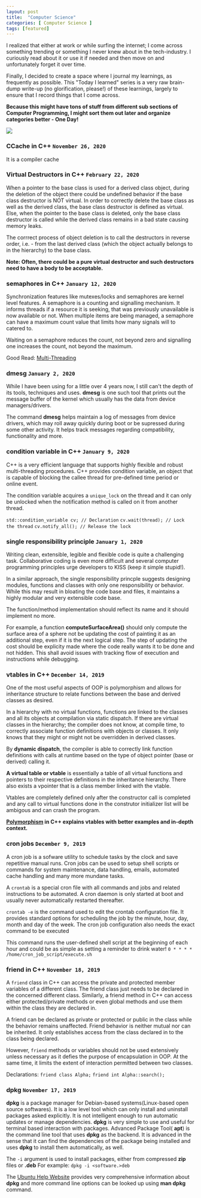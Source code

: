 ```yaml
---
layout: post
title:  "Computer Science"
categories: [ Computer Science ]
tags: [featured]
---
```

I realized that either at work or while surfing the internet; I come across something trending or something I never knew about in the tech-industry. I curiously read about it or use it if needed and then move on and unfortunately forget it over time. 

Finally, I decided to create a space where I journal my learnings, as frequently as possible. This "Today I learned" series is a very raw brain-dump write-up (no glorification, please!) of these learnings, largely to ensure that I record things that I come across. 

**Because this might have tons of stuff from different sub sections of Computer Programming, I might sort them out later and organize categories better - One Day!**

![]({{site.baseurl}}/assets/images/til/til_art.jpg )

### CCache in C++ `November 26, 2020`

It is a compiler cache

### Virtual Destructors in C++ `February 22, 2020`

When a pointer to the base class is used for a derived class object, during the deletion of the object there could be undefined behavior if the base class destructor is NOT virtual. In order to correctly delete the base class as well as the derived class, the base class destructor is defined as virtual. Else, when the pointer to the base class is deleted, only the base class destructor is called while the derived class remains in a bad state causing memory leaks. 

The corrrect process of object deletion is to call the destructors in reverse order, i.e. - from the last derived class (which the object actually belongs to in the hierarchy) to the base class. 

**Note: Often, there could be a pure virtual destructor and such destructors need to have a body to be acceptable.**

### semaphores in C++ `January 12, 2020` 

Synchronization features like mutexes/locks and semaphores are kernel level features. A semaphore is a counting and signalling mechanism. It informs threads if a resource it is seeking, that was previously unavailable is now available or not. When multiple items are being managed, a semaphore can have a maximum count value that limits how many signals will to catered to. 

Waiting on a semaphore reduces the count, not beyond zero and signalling one increases the count, not beyond the maximum. 

Good Read: [Multi-Threading](https://www.bogotobogo.com/cplusplus/multithreading_pthread.php)

### dmesg `January 2, 2020`

While I have been using for a little over 4 years now, I still can't the depth of its tools, techniques and uses. **dmesg** is one such tool that prints out the message buffer of the kernel which usually has the data from device managers/drivers. 

The command **dmesg** helps maintain a log of messages from device drivers, which may roll away quickly during boot or be supressed during some other activity. It helps track messages regarding compatibility, functionality and more.

### condition variable in C++ `January 9, 2020`

C++ is a very efficient language that supports highly flexible and robust multi-threading procedures. C++ provides condition variable, an object that is capable of blocking the callee thread for pre-defined time period or online event. 

The condition variable acquires a `unique_lock` on the thread and it can only be unlocked when the notification method is called on it from another thread. 

`std::condition_variable cv; // Declaration`
`cv.wait(thread); // Lock the thread`
`cv.notify_all(); // Release the lock`

### single responsibility principle `January 1, 2020`

Writing clean, extensible, legible and flexible code is quite a challenging task. Collaborative coding is even more difficult and several computer programming principles urge developers to KISS (keep it simple stupid!). 

In a similar approach, the single responsibility princple suggests designing modules, functions and classes with only one responsibility or behavior. While this may result in bloating the code base and files, it maintains a highly modular and very extensible code base. 

The function/method implementation should reflect its name and it should implement no more. 

For example, a function **computeSurfaceArea()** should only compute the surface area of a sphere not be updating the cost of painting it as an additional step, even if it is the next logical step. The step of updating the cost should be explicity made where the code really wants it to be done and not hidden. This shall avoid issues with tracking flow of execution and instructions while debugging.


### vtables in C++ `December 14, 2019`

One of the most useful aspects of OOP is polymorphism and allows for inheritance structure to relate functions between the base and derived classes as desired. 

In a hierarchy with no virtual functions, functions are linked to the classes and all its objects at compilation via static dispatch. If there are virtual classes in the hierarchy; the compiler does not know, at compile time, to correctly associate function definitions with objects or classes. It only knows that they might or might not be overridden in derived classes. 

By **dynamic dispatch**, the compiler is able to correctly link function definitions with calls at runtime based on the type of object pointer (base or derived) calling it. 

**A virtual table or vtable** is essentially a table of all virtual functions and pointers to their respective definitions in the inheritance hierarchy. There also exists a vpointer that is a class member linked with the vtable. 

Vtables are completely defined only after the constructor call is completed and any call to virtual functions done in the construtor initializer list will be ambigous and can crash the program. 

**[Polymorphism]() in C++ explains vtables with better examples and in-depth context.**

### cron jobs `December 9, 2019`

A cron job is a sofware utility to schedule tasks by the clock and save repetitive manual runs. Cron jobs can be used to setup shell scripts or commands for system maintenance, data handling, emails, automated cache handling and many more mundane tasks. 

A `crontab` is a special cron file with all commands and jobs and related instructions to be automated. A cron daemon is only started at boot and usually never automatically restarted thereafter. 

`crontab -e` is the command used to edit the crontab configuration file. It provides standard options for scheduling the job by the minute, hour, day, month and day of the week. The cron job configuration also needs the exact command to be executed 

This command runs the user-defined shell script at the beginning of each hour and could be as simple as setting a reminder to drink water! 
`0 * * * * /home/cron_job_script/execute.sh` 

### friend in C++ `November 18, 2019`

A `friend` class in C++ can access the private and protected member variables of a different class. The friend class just needs to be declared in the concerned different class. Similarly, a friend method in C++ can access either protected/private methods or even global methods and use them within the class they are declared in. 

A friend can be declared as private or protected or public in the class while the behavior remains unaffected. Friend behavior is neither mutual nor can be inherited. It only establishes access from the class declared in to the class being declared. 

However, `friend` methods or variables should not be used extensively unless necessary as it defies the purpose of encapsulation in OOP. At the same time, it limits the extent of interaction permitted between two classes. 

Declarations: 
`friend class Alpha;`
`friend int Alpha::search();`


### dpkg `November 17, 2019`

**dpkg** is a package manager for Debian-based systems(Linux-based open source softwares). It is a low level tool which can only install and uninstall packages asked explicitly. It is not intelligent enough to run automatic updates or manage dependencies. **dpkg** is very simple to use and useful for terminal based interaction with packages. Advanced Package Tool( **apt**) is the command line tool that uses **dpkg** as the backend. It is advanced in the sense that it can find the dependencies of the package being installed and uses **dpkg** to install them automatically, as well. 

The `-i` argument is used to install packages, either from compressed **zip** files or **.deb** 
For example: `dpkg -i <software.>deb` 

The [Ubuntu Help Website](https://help.ubuntu.com/lts/serverguide/dpkg.html) provides very comprehensive information about **dpkg** and more command line options can be looked up using **man dpkg** command.






